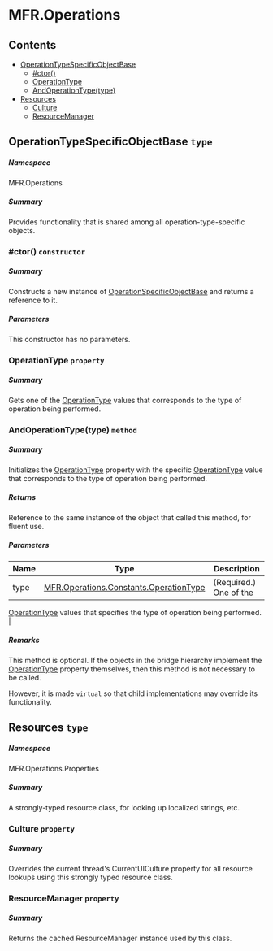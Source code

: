 <a name='assembly'></a>
# MFR.Operations

## Contents

- [OperationTypeSpecificObjectBase](#T-MFR-Objects-Operations-OperationTypeSpecificObjectBase 'MFR.Operations.OperationTypeSpecificObjectBase')
  - [#ctor()](#M-MFR-Objects-Operations-OperationTypeSpecificObjectBase-#ctor 'MFR.Operations.OperationTypeSpecificObjectBase.#ctor')
  - [OperationType](#P-MFR-Objects-Operations-OperationTypeSpecificObjectBase-OperationType 'MFR.Operations.OperationTypeSpecificObjectBase.OperationType')
  - [AndOperationType(type)](#M-MFR-Objects-Operations-OperationTypeSpecificObjectBase-AndOperationType-MFR-Objects-Operations-Constants-OperationType- 'MFR.Operations.OperationTypeSpecificObjectBase.AndOperationType(MFR.Operations.Constants.OperationType)')
- [Resources](#T-MFR-Objects-Operations-Properties-Resources 'MFR.Operations.Properties.Resources')
  - [Culture](#P-MFR-Objects-Operations-Properties-Resources-Culture 'MFR.Operations.Properties.Resources.Culture')
  - [ResourceManager](#P-MFR-Objects-Operations-Properties-Resources-ResourceManager 'MFR.Operations.Properties.Resources.ResourceManager')

<a name='T-MFR-Objects-Operations-OperationTypeSpecificObjectBase'></a>
## OperationTypeSpecificObjectBase `type`

##### Namespace

MFR.Operations

##### Summary

Provides functionality that is shared among all operation-type-specific
objects.

<a name='M-MFR-Objects-Operations-OperationTypeSpecificObjectBase-#ctor'></a>
### #ctor() `constructor`

##### Summary

Constructs a new instance of [OperationSpecificObjectBase](#T-MFR-Objects-OperationSpecificObjectBase 'MFR.OperationSpecificObjectBase') and returns a reference to it.

##### Parameters

This constructor has no parameters.

<a name='P-MFR-Objects-Operations-OperationTypeSpecificObjectBase-OperationType'></a>
### OperationType `property`

##### Summary

Gets one of the
[OperationType](#T-MFR-Objects-OperationType 'MFR.OperationType')
values that
corresponds to the type of operation being performed.

<a name='M-MFR-Objects-Operations-OperationTypeSpecificObjectBase-AndOperationType-MFR-Objects-Operations-Constants-OperationType-'></a>
### AndOperationType(type) `method`

##### Summary

Initializes the
[OperationType](#P-MFR-Objects-IOperationSpecificObject-OperationType 'MFR.IOperationSpecificObject.OperationType')
property with the specific
[OperationType](#T-MFR-Objects-OperationType 'MFR.OperationType')
value that
corresponds to the type of operation being performed.

##### Returns

Reference to the same instance of the object that called this
method, for fluent use.

##### Parameters

| Name | Type | Description |
| ---- | ---- | ----------- |
| type | [MFR.Operations.Constants.OperationType](#T-MFR-Objects-Operations-Constants-OperationType 'MFR.Operations.Constants.OperationType') | (Required.) One of the
[OperationType](#T-MFR-Objects-OperationType 'MFR.OperationType')
values that
specifies the type of operation being performed. |

##### Remarks

This method is optional. If the objects in the bridge hierarchy
implement the
[OperationType](#P-MFR-Objects-IOperationSpecificObject-OperationType 'MFR.IOperationSpecificObject.OperationType')
property themselves, then this method is not necessary to be called.



However, it is made `virtual` so that child implementations may
override its functionality.

<a name='T-MFR-Objects-Operations-Properties-Resources'></a>
## Resources `type`

##### Namespace

MFR.Operations.Properties

##### Summary

A strongly-typed resource class, for looking up localized strings, etc.

<a name='P-MFR-Objects-Operations-Properties-Resources-Culture'></a>
### Culture `property`

##### Summary

Overrides the current thread's CurrentUICulture property for all
  resource lookups using this strongly typed resource class.

<a name='P-MFR-Objects-Operations-Properties-Resources-ResourceManager'></a>
### ResourceManager `property`

##### Summary

Returns the cached ResourceManager instance used by this class.
